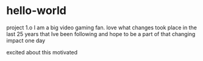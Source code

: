 # hello-world
project 1.o
I am a big video gaming fan. love what changes took place in the last 25 years that Ive been following and hope to be a part of that changing impact one day

excited about this
motivated
